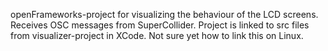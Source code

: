 openFrameworks-project for visualizing the behaviour of the LCD screens.
Receives OSC messages from SuperCollider.
Project is linked to src files from visualizer-project in XCode.
Not sure yet how to link this on Linux.
